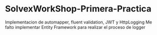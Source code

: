 # SolvexWorkShop-Primera-Practica
Implementacion de automapper, fluent validation, JWT y HttpLogging
Me falto implementar Entity Framework para realizar el proceso de logger
